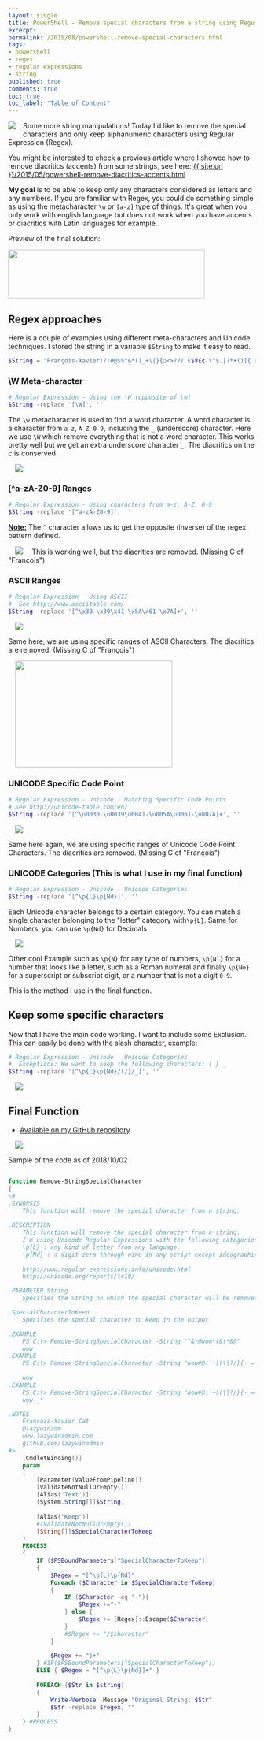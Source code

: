 ```yaml
---
layout: single
title: PowerShell - Remove special characters from a string using Regular Expression (Regex)
excerpt: 
permalink: /2015/08/powershell-remove-special-characters.html
tags: 
- powershell
- regex
- regular expressions
- string
published: true
comments: true
toc: true
toc_label: "Table of Content"
---
```


<a href="http://4.bp.blogspot.com/-HHt3IUIRYuI/UmLprP9HhgI/AAAAAAABeLU/No-OUlTpmQ8/s1600/2013-10-19+4-20-29+PM.png" imageanchor="1" style="clear: left; float: left; margin-bottom: 1em; margin-right: 1em;"><img border="0" src="http://4.bp.blogspot.com/-HHt3IUIRYuI/UmLprP9HhgI/AAAAAAABeLU/No-OUlTpmQ8/s1600/2013-10-19+4-20-29+PM.png" /></a>Some more string manipulations! Today I'd like to remove the special characters and only keep alphanumeric characters using Regular Expression (Regex).

You might be interested to check a previous article where I showed how to remove diacritics (accents) from some strings, see here: <a href="{{ site.url }}/2015/05/powershell-remove-diacritics-accents.html">{{ site.url }}/2015/05/powershell-remove-diacritics-accents.html</a>

<b>My goal</b> is to be able to keep only any characters considered as letters and any numbers.
If you are familiar with Regex, you could do something simple as using the metacharacter `\w` or `[a-z]` type of things. It's great when you only work with english language but does not work when you have accents or diacritics with Latin languages for example.

Preview of the final solution:

<a href="{{ site.url }}/images/2015/20150830_PowerShell_-_Remove_special_characters_from_a_string_using_Regular_Expression_(Regex)/2015-08-30_18-40-10__1502951707__-844x209.png" imageanchor="1" style="margin-left: auto; margin-right: auto;"><img border="0" height="99" src="{{ site.url }}/images/2015/20150830_PowerShell_-_Remove_special_characters_from_a_string_using_Regular_Expression_(Regex)/2015-08-30_18-40-10__1239215365__-400x99.png" width="400" /></a>

## Regex approaches

Here is a couple of examples using different meta-characters and Unicode techniques.
I stored the string in a variable `$String` to make it easy to read.

```powershell
$String = "François-Xavier!?!#@$%^&*()_+\|}{○<>??/ €$¥£¢ \^$.|?*+()[{ 0123456789"
```

### \W Meta-character

```powershell
# Regular Expression - Using the \W (opposite of \w)
$String -replace '[\W]', ''
```

The `\w` metacharacter is used to find a word character. A word character is a character from `a-z`, `A-Z`, `0-9`, including the `_` (underscore) character. Here we use `\W` which remove everything that is not a word character. This works pretty well but we get an extra underscore character `_`. The diacritics on the c is conserved.

<a href="{{ site.url }}/images/2015/20150830_PowerShell_-_Remove_special_characters_from_a_string_using_Regular_Expression_(Regex)/LazyWinAdmin_Regex01_W__325467495__-844x129.png" imageanchor="1" style="margin-left: 1em; margin-right: 1em;"><img border="0" src="{{ site.url }}/images/2015/20150830_PowerShell_-_Remove_special_characters_from_a_string_using_Regular_Expression_(Regex)/LazyWinAdmin_Regex01_W__325467495__-844x129.png" /></a>

### [^a-zA-Z0-9] Ranges

```powershell
# Regular Expression - Using characters from a-z, A-Z, 0-9
$String -replace '[^a-zA-Z0-9]', ''
```

<b><u>Note:</u></b> The `^` character allows us to get the opposite (inverse) of the regex pattern defined.

<a href="{{ site.url }}/images/2015/20150830_PowerShell_-_Remove_special_characters_from_a_string_using_Regular_Expression_(Regex)/LazyWinAdmin_Regex02_A-Z__1320925435__-844x129.png" imageanchor="1" style="margin-left: 1em; margin-right: 1em;"><img border="0" src="{{ site.url }}/images/2015/20150830_PowerShell_-_Remove_special_characters_from_a_string_using_Regular_Expression_(Regex)/LazyWinAdmin_Regex02_A-Z__1320925435__-844x129.png" /></a>
This is working well, but the diacritics are removed. (Missing C of "François")

### ASCII Ranges

```powershell
# Regular Expression - Using ASCII
#  See http://www.asciitable.com/
$String -replace '[^\x30-\x39\x41-\x5A\x61-\x7A]+', ''
```

<a href="{{ site.url }}/images/2015/20150830_PowerShell_-_Remove_special_characters_from_a_string_using_Regular_Expression_(Regex)/LazyWinAdmin_Regex03_ASCII__1480139706__-844x129.png" imageanchor="1" style="margin-left: 1em; margin-right: 1em;"><img border="0" src="{{ site.url }}/images/2015/20150830_PowerShell_-_Remove_special_characters_from_a_string_using_Regular_Expression_(Regex)/LazyWinAdmin_Regex03_ASCII__1480139706__-844x129.png" /></a>

Same here, we are using specific ranges of ASCII Characters. The diacritics are removed. (Missing C of "François")

<a href="http://www.asciitable.com/" imageanchor="1" style="margin-left: 1em; margin-right: 1em;" target="_blank"><img border="0" height="216" src="{{ site.url }}/images/2015/20150830_PowerShell_-_Remove_special_characters_from_a_string_using_Regular_Expression_(Regex)/asciitable__755878205__-320x216.png" width="320" /></a>

### UNICODE Specific Code Point

```powershell
# Regular Expression - Unicode - Matching Specific Code Points
# See http://unicode-table.com/en/
$String -replace '[^\u0030-\u0039\u0041-\u005A\u0061-\u007A]+', ''
```
<a href="{{ site.url }}/images/2015/20150830_PowerShell_-_Remove_special_characters_from_a_string_using_Regular_Expression_(Regex)/LazyWinAdmin_Regex04_Unicode_Specific_Code_Point__1973263826__-844x129.png" imageanchor="1" style="margin-left: 1em; margin-right: 1em;"><img border="0" src="{{ site.url }}/images/2015/20150830_PowerShell_-_Remove_special_characters_from_a_string_using_Regular_Expression_(Regex)/LazyWinAdmin_Regex04_Unicode_Specific_Code_Point__1973263826__-844x129.png" /></a>

Same here again, we are using specific ranges of Unicode Code Point Characters. The diacritics are removed. (Missing C of "François")

### UNICODE Categories (This is what I use in my final function)

```powershell
# Regular Expression - Unicode - Unicode Categories
$String -replace '[^\p{L}\p{Nd}]', ''
```

Each Unicode character belongs to a certain category. You can match a single character belonging to the "letter" category with`\p{L}`. Same for Numbers, you can use `\p{Nd}` for Decimals.

<a href="{{ site.url }}/images/2015/20150830_PowerShell_-_Remove_special_characters_from_a_string_using_Regular_Expression_(Regex)/LazyWinAdmin_Regex05_Unicode_Category__1111939815__-844x129.png" imageanchor="1" style="margin-left: 1em; margin-right: 1em;"><img border="0" src="{{ site.url }}/images/2015/20150830_PowerShell_-_Remove_special_characters_from_a_string_using_Regular_Expression_(Regex)/LazyWinAdmin_Regex05_Unicode_Category__1111939815__-844x129.png" /></a>

Other cool Example such as `\p{N}` for any type of numbers, `\p{Nl}` for a number that looks like a letter, such as a Roman numeral and finally `\p{No}` for a superscript or subscript digit, or a number that is not a digit `0-9`.

This is the method I use in the final function.

## Keep some specific characters

Now that I have the main code working. I want to include some Exclusion.
This can easily be done with the slash character, example:

```powershell
# Regular Expression - Unicode - Unicode Categories
#  Exceptions: We want to keep the following characters: ( } _
$String -replace '[^\p{L}\p{Nd}/(/}/_]', ''
```

<a href="{{ site.url }}/images/2015/20150830_PowerShell_-_Remove_special_characters_from_a_string_using_Regular_Expression_(Regex)/LazyWinAdmin_Regex05_Unicode_Category_WITH_Exceptions__545375934__-844x129.png" imageanchor="1" style="margin-left: 1em; margin-right: 1em;"><img border="0" src="{{ site.url }}/images/2015/20150830_PowerShell_-_Remove_special_characters_from_a_string_using_Regular_Expression_(Regex)/LazyWinAdmin_Regex05_Unicode_Category_WITH_Exceptions__545375934__-844x129.png" /></a>

## Final Function

* [Available on my GitHub repository](https://github.com/lazywinadmin/PowerShell/blob/master/TOOL-Remove-StringSpecialCharacter/Remove-StringSpecialCharacter.ps1)

<a href="{{ site.url }}/images/2015/20150830_PowerShell_-_Remove_special_characters_from_a_string_using_Regular_Expression_(Regex)/LazyWinAdmin_Remove-StringSpecialCharacter__130501068__-844x329.png" imageanchor="1" style="margin-left: 1em; margin-right: 1em;"><img border="0" src="{{ site.url }}/images/2015/20150830_PowerShell_-_Remove_special_characters_from_a_string_using_Regular_Expression_(Regex)/LazyWinAdmin_Remove-StringSpecialCharacter__130501068__-844x329.png" /></a>

Sample of the code as of 2018/10/02

```powershell

function Remove-StringSpecialCharacter
{
<#
.SYNOPSIS
	This function will remove the special character from a string.
	
.DESCRIPTION
	This function will remove the special character from a string.
	I'm using Unicode Regular Expressions with the following categories
	\p{L} : any kind of letter from any language.
	\p{Nd} : a digit zero through nine in any script except ideographic 
	
	http://www.regular-expressions.info/unicode.html
	http://unicode.org/reports/tr18/

.PARAMETER String
	Specifies the String on which the special character will be removed

.SpecialCharacterToKeep
	Specifies the special character to keep in the output

.EXAMPLE
	PS C:\> Remove-StringSpecialCharacter -String "^&*@wow*(&(*&@"
	wow
.EXAMPLE
	PS C:\> Remove-StringSpecialCharacter -String "wow#@!`~)(\|?/}{-_=+*"
	
	wow
.EXAMPLE
	PS C:\> Remove-StringSpecialCharacter -String "wow#@!`~)(\|?/}{-_=+*" -SpecialCharacterToKeep "*","_","-"
	wow-_*

.NOTES
	Francois-Xavier Cat
	@lazywinadm
	www.lazywinadmin.com
	github.com/lazywinadmin
#>
	[CmdletBinding()]
	param
	(
		[Parameter(ValueFromPipeline)]
		[ValidateNotNullOrEmpty()]
		[Alias('Text')]
		[System.String[]]$String,
		
		[Alias("Keep")]
		#[ValidateNotNullOrEmpty()]
		[String[]]$SpecialCharacterToKeep
	)
	PROCESS
	{
		IF ($PSBoundParameters["SpecialCharacterToKeep"])
		{
			$Regex = "[^\p{L}\p{Nd}"
			Foreach ($Character in $SpecialCharacterToKeep)
			{
				IF ($Character -eq "-"){
					$Regex +="-"
				} else {
					$Regex += [Regex]::Escape($Character)
				}
				#$Regex += "/$character"
			}
			
			$Regex += "]+"
		} #IF($PSBoundParameters["SpecialCharacterToKeep"])
		ELSE { $Regex = "[^\p{L}\p{Nd}]+" }
		
		FOREACH ($Str in $string)
		{
			Write-Verbose -Message "Original String: $Str"
			$Str -replace $regex, ""
		}
	} #PROCESS
}
```